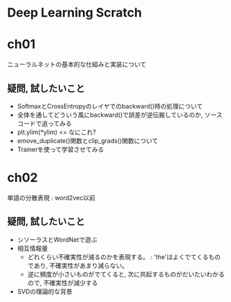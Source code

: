 # Deep Learning Scratch

# ch01
ニューラルネットの基本的な仕組みと実装について

## 疑問, 試したいこと
- SoftmaxとCrossEntropyのレイヤでのbackward()時の処理について
- 全体を通してどういう風にbackward()で誤差が逆伝搬しているのか, ソースコードで追ってみる
- plt.ylim(*ylim) <= なにこれ?
- emove_duplicate()関数とclip_grads()関数について
- Trainerを使って学習させてみる

# ch02
単語の分散表現 : word2vec以前

## 疑問, 試したいこと
- シソーラスとWordNetで遊ぶ
- 相互情報量
  - どれくらい不確実性が減るのかを表現する。 : 'the'はよくでてくるものであり, 不確実性があまり減らない。
  - 逆に頻度が小さいものがでてくると, 次に共起するものがだいたいわかるので, 不確実性が減少する
- SVDの理論的な背景
